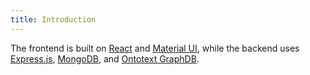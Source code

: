 ```yaml
---
title: Introduction
---
```


The frontend is built on [React](https://react.dev/) and [Material UI](https://mui.com/),
while the backend uses [Express.js](https://expressjs.com/),
[MongoDB](https://www.mongodb.com/), and [Ontotext GraphDB](https://graphdb.ontotext.com/).
